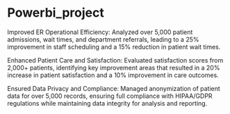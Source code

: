 # Powerbi_project


Improved ER Operational Efficiency: Analyzed over 5,000 patient admissions, wait times, and department referrals, leading to a 25% improvement in staff scheduling and a 15% reduction in patient wait times.

Enhanced Patient Care and Satisfaction: Evaluated satisfaction scores from 2,000+ patients, identifying key improvement areas that resulted in a 20% increase in patient satisfaction and a 10% improvement in care outcomes.

Ensured Data Privacy and Compliance: Managed anonymization of patient data for over 5,000 records, ensuring full compliance with HIPAA/GDPR regulations while maintaining data integrity for analysis and reporting.

